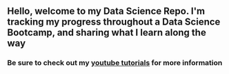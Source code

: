## Hello, welcome to my Data Science Repo. I'm tracking my progress throughout a Data Science Bootcamp, and sharing what I learn along the way

### Be sure to check out my [youtube tutorials](https://www.youtube.com/channel/UCVR7Wz3INGwnyP0L5uuye7Q) for more information
